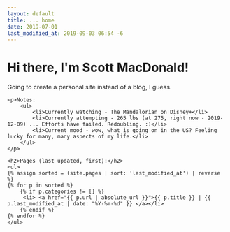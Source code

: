 ```yaml
---
layout: default
title: ... home
date: 2019-07-01
last_modified_at: 2019-09-03 06:54 -6
---
```

<div class="blurb">
	<h1>Hi there, I'm Scott MacDonald!</h1>	
	<p>Going to create a personal site instead of a blog, I guess.</p>	

	<p>Notes:
		<ul>
			<li>Currently watching - The Mandalorian on Disney+</li>
			<li>Currently attempting - 265 lbs (at 275, right now - 2019-12-09) ... Efforts have failed. Redoubling. :)</li>
			<li>Current mood - wow, what is going on in the US? Feeling lucky for many, many aspects of my life.</li>
		</ul>
	</p>

	<h2>Pages (last updated, first):</h2>
	<ul>
	{% assign sorted = (site.pages | sort: 'last_modified_at') | reverse %}
	{% for p in sorted %}
		{% if p.categories != [] %}
	  	 <li> <a href="{{ p.url | absolute_url }}">{{ p.title }} | {{ p.last_modified_at | date: "%Y-%m-%d" }} </a></li>
		{% endif %}
 	{% endfor %}
	</ul>

</div><!-- /.blurb -->
